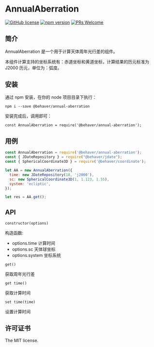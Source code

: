 # AnnualAberration

[![GitHub license](https://img.shields.io/badge/license-MIT-brightgreen.svg)](#) [![npm version](https://img.shields.io/npm/v/react.svg?style=flat)](https://www.npmjs.com/package/@behaver/annual-aberration) [![PRs Welcome](https://img.shields.io/badge/PRs-welcome-brightgreen.svg)](#)

## 简介

AnnualAberration 是一个用于计算天体周年光行差的组件。

本组件计算支持的坐标系统有：赤道坐标和黄道坐标，计算结果的历元标准为 J2000 历元，单位为：弧度。

## 安装

通过 npm 安装，在你的 node 项目目录下执行：

`npm i --save @behaver/annual-aberration`

安装完成后，调用即可：

`const AnnualAberration = require('@behaver/annual-aberration');`

## 用例

```js
const AnnualAberration = require('@behaver/annual-aberration');
const { JDateRepository } = require("@behaver/jdate");
const { SphericalCoordinate3D } = require('@behaver/coordinate');

let AA = new AnnualAberration({
  time: new JDateRepository(18, 'j2000'),
  sc: new SphericalCoordinate3D(1, 1.123, 1.55),
  system: 'ecliptic',
});

let res = AA.get();
```

## API

`constructor(options)`

构造函数:

* options.time   计算时间
* options.sc     天体球坐标
* options.system 坐标系统

`get()`

获取周年光行差

`get time()`

获取计算时间

`set time(time)`

设置计算时间

## 许可证书

The MIT license.